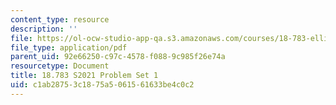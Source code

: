 ```yaml
---
content_type: resource
description: ''
file: https://ol-ocw-studio-app-qa.s3.amazonaws.com/courses/18-783-elliptic-curves-spring-2021/c1ab28753c1875a5061561633be4c0c2_MIT18_783S21_PS1.pdf
file_type: application/pdf
parent_uid: 92e66250-c97c-4578-f088-9c985f26e74a
resourcetype: Document
title: 18.783 S2021 Problem Set 1
uid: c1ab2875-3c18-75a5-0615-61633be4c0c2
---
```

